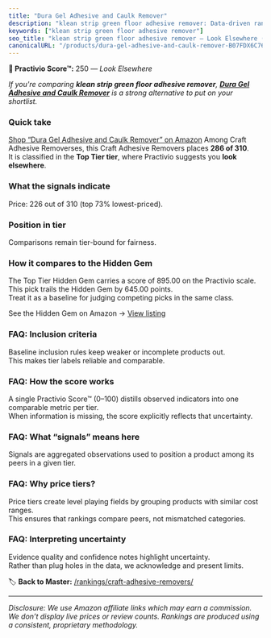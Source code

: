 ```yaml
---
title: "Dura Gel Adhesive and Caulk Remover"
description: "klean strip green floor adhesive remover: Data-driven ranking using the Practivio Score™. Positioned by quality, value, demand, findability, momentum."
keywords: ["klean strip green floor adhesive remover"]
seo_title: "klean strip green floor adhesive remover — Look Elsewhere (2025)"
canonicalURL: "/products/dura-gel-adhesive-and-caulk-remover-B07FDX6C76/"
---
```


**🚫 Practivio Score™:** 250 — _Look Elsewhere_


*If you're comparing **klean strip green floor adhesive remover**, **[Dura Gel Adhesive and Caulk Remover](https://www.amazon.com/dp/B07FDX6C76?tag=practivio-20)** is a strong alternative to put on your shortlist.*
### Quick take
[Shop “Dura Gel Adhesive and Caulk Remover” on Amazon](https://www.amazon.com/dp/B07FDX6C76?tag=practivio-20)
Among Craft Adhesive Removerses, this Craft Adhesive Removers places **286 of 310**.  
It is classified in the **Top Tier tier**, where Practivio suggests you **look elsewhere**.

### What the signals indicate
Price: 226 out of 310 (top 73% lowest-priced).  

### Position in tier
Comparisons remain tier-bound for fairness.

### How it compares to the Hidden Gem
The Top Tier Hidden Gem carries a score of 895.00 on the Practivio scale.  
This pick trails the Hidden Gem by 645.00 points.  
Treat it as a baseline for judging competing picks in the same class.  

See the Hidden Gem on Amazon → [View listing](https://www.amazon.com/dp/B00FJF0O2K?tag=practivio-20)

### FAQ: Inclusion criteria
Baseline inclusion rules keep weaker or incomplete products out.  
This makes tier labels reliable and comparable.

### FAQ: How the score works
A single Practivio Score™ (0–100) distills observed indicators into one comparable metric per tier.  
When information is missing, the score explicitly reflects that uncertainty.

### FAQ: What “signals” means here
Signals are aggregated observations used to position a product among its peers in a given tier.

### FAQ: Why price tiers?
Price tiers create level playing fields by grouping products with similar cost ranges.  
This ensures that rankings compare peers, not mismatched categories.

### FAQ: Interpreting uncertainty
Evidence quality and confidence notes highlight uncertainty.  
Rather than plug holes in the data, we acknowledge and present limits.


🏷️ **Back to Master:** [/rankings/craft-adhesive-removers/](/rankings/craft-adhesive-removers/)

---
_Disclosure: We use Amazon affiliate links which may earn a commission. We don’t display live prices or review counts. Rankings are produced using a consistent, proprietary methodology._
